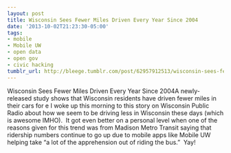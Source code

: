 ```yaml
---
layout: post
title: Wisconsin Sees Fewer Miles Driven Every Year Since 2004
date: '2013-10-02T21:23:30-05:00'
tags:
- mobile
- Mobile UW
- open data
- open gov
- civic hacking
tumblr_url: http://bleege.tumblr.com/post/62957912513/wisconsin-sees-fewer-miles-driven-every-year-since
---
```

Wisconsin Sees Fewer Miles Driven Every Year Since 2004A newly-released study shows that Wisconsin residents have driven fewer miles in their cars for e
I woke up this morning to this story on Wisconsin Public Radio about how we seem to be driving less in Wisconsin these days (which is awesome IMHO).  It got even better on a personal level when one of the reasons given for this trend was from Madison Metro Transit saying that ridership numbers continue to go up due to mobile apps like Mobile UW helping take “a lot of the apprehension out of riding the bus.”  Yay!
